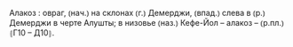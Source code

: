 ---
---

Алакоз
: овраг, ⦅нач.⦆ на склонах ⦅г.⦆ Демерджи, ⦅впад.⦆ слева в ⦅р.⦆ Демерджи в черте Алушты; в низовье ⦅наз.⦆ Кефе-Йол – алакоз – ⦅р.пл.⦆ ⦃Г10 – Д10⦄.
